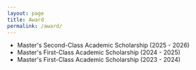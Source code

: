 ```yaml
---
layout: page
title: Award
permalink: /award/
---
```


- Master's Second-Class Academic Scholarship (2025 - 2026)
- Master's First-Class Academic Scholarship (2024 - 2025)
- Master's First-Class Academic Scholarship (2023 - 2024)